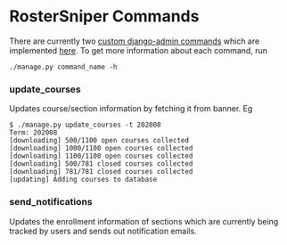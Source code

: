 # RosterSniper Commands

There are currently two [custom django-admin commands](https://docs.djangoproject.com/en/dev/howto/custom-management-commands/) which are implemented [here](/django_project/core/management/commands/). To get more information about each command, run
```
./manage.py command_name -h
```

### update_courses
Updates course/section information by fetching it from banner. Eg
```
$ ./manage.py update_courses -t 202008
Term: 202008
[downloading] 500/1100 open courses collected
[downloading] 1000/1100 open courses collected
[downloading] 1100/1100 open courses collected
[downloading] 500/781 closed courses collected
[downloading] 781/781 closed courses collected
[updating] Adding courses to database
```

### send_notifications
Updates the enrollment information of sections which are currently being tracked by users and sends out notification emails.
